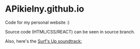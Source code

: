 # APikielny.github.io
Code for my personal website :)

Source code (HTML/CSS/REACT) can be seen in source branch.

Also, here's the [Surf's Up soundtrack:](https://open.spotify.com/album/6m0ujeVVyjmchwixlbkbSd?si=qOmmYdvaSl6_lWAAlW0-ng)

